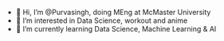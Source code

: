 - 👋 Hi, I’m @Purvasingh, doing MEng at McMaster University
- 👀 I’m interested in Data Science, workout and anime
- 🌱 I’m currently learning Data Science, Machine Learning & AI

<!---
Purvasingh/Purvasingh is a ✨ special ✨ repository because its `README.md` (this file) appears on your GitHub profile.
You can click the Preview link to take a look at your changes.
--->
